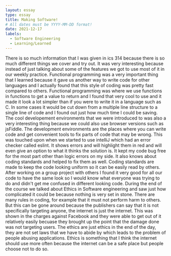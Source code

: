 ```yaml
---
layout: essay
type: essay
title: Making Software!
# All dates must be YYYY-MM-DD format!
date: 2021-12-17
labels:
  - Software Engineering
  - Learning/Learned
---
```

There is so much information that I was given in ics 314 because there is so much different things we cover and try out. It was very interesting because instead of just talking 
about some of the features we got to use most of it in our weekly practice. Functional programming was a very important thing that I learned because it gave us another way to write
code for other languages and I actually found that this style of coding was pretty fast compared to others. Functional programming was where we use functions in functions to get a
value to return and I found that very cool to use and it made it look a lot simpler than if you were to write it in a language such as C. In some cases it would be cut down from a 
multiple line structure to a single line of code and I found out just how much time I could be saving. 
The cool developement environments that we were introduced to was also a very interesting thing because we could also use browser versions such as jsFiddle. The development 
environments are the places where you can write code and get convenient tools to fix parts of code that may be wrong. This was touched upon when we started to use intelliJ which 
had an error checker called eslint. It shows errors and will highlight them in red and will even give an option to what it thinks the solution is. It kept my code bug free for the 
most part other than logic errors on my side. It also knows about coding standards and helped to fix them as well. Coding standards are made to keep the code looking uniform so it 
can be easily read by others. After working on a group project with others I found it very good for all our code to have the same look so I would know what everyone was trying to do
and didn't get me confused in different looking code. 
During the end of the course we talked about Ethics in Software engineering and saw just how complicated it could be because nothing is very set in stone. There are many rules in 
coding, for example that it must not perform harm to others. But this can be gone around because the publishers can say that it is not specifically targeting anyone, the internet
is just the internet. This was shown in the charges against Facebook and they were able to get out of it relatively easily becuase they brought up the point that the damage done 
was not targeting users. The ethics are just ethics in the end of the day, they are not set laws that we have to abide by which leads to the problem of people abusing applications. 
Ethics is something that I think the internet should use more often because the internet can be a safe place but people choose not to do so. 
